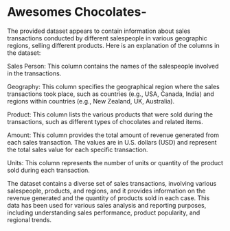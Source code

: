 # Awesomes Chocolates-


The provided dataset appears to contain information about sales transactions conducted by different salespeople in various geographic regions, selling different products. Here is an explanation of the columns in the dataset:

Sales Person: This column contains the names of the salespeople involved in the transactions.

Geography: This column specifies the geographical region where the sales transactions took place, such as countries (e.g., USA, Canada, India) and regions within countries (e.g., New Zealand, UK, Australia).

Product: This column lists the various products that were sold during the transactions, such as different types of chocolates and related items.

Amount: This column provides the total amount of revenue generated from each sales transaction. The values are in U.S. dollars (USD) and represent the total sales value for each specific transaction.

Units: This column represents the number of units or quantity of the product sold during each transaction.

The dataset contains a diverse set of sales transactions, involving various salespeople, products, and regions, and it provides information on the revenue generated and the quantity of products sold in each case. This data has been used for various sales analysis and reporting purposes, including understanding sales performance, product popularity, and regional trends.




